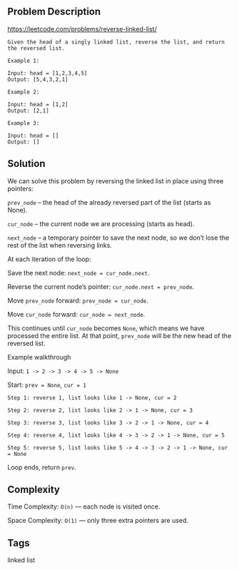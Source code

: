 ## Problem Description

https://leetcode.com/problems/reverse-linked-list/

```
Given the head of a singly linked list, reverse the list, and return the reversed list.

Example 1:

Input: head = [1,2,3,4,5]
Output: [5,4,3,2,1]

Example 2:

Input: head = [1,2]
Output: [2,1]

Example 3:

Input: head = []
Output: []
```

## Solution

We can solve this problem by reversing the linked list in place using three pointers:

```prev_node``` – the head of the already reversed part of the list (starts as None).

```cur_node``` – the current node we are processing (starts as head).

```next_node``` – a temporary pointer to save the next node, so we don’t lose the rest of the list when reversing links.

At each iteration of the loop:

Save the next node: ```next_node = cur_node.next```.

Reverse the current node’s pointer: ```cur_node.next = prev_node```.

Move ```prev_node``` forward: ```prev_node = cur_node```.

Move ```cur_node``` forward: ```cur_node = next_node```.

This continues until ```cur_node``` becomes ```None```, which means we have processed the entire list. At that point, ```prev_node``` will be the new head of the reversed list.

Example walkthrough

Input: ```1 -> 2 -> 3 -> 4 -> 5 -> None```

Start: ```prev = None```, ```cur = 1```

```
Step 1: reverse 1, list looks like 1 -> None, cur = 2

Step 2: reverse 2, list looks like 2 -> 1 -> None, cur = 3

Step 3: reverse 3, list looks like 3 -> 2 -> 1 -> None, cur = 4

Step 4: reverse 4, list looks like 4 -> 3 -> 2 -> 1 -> None, cur = 5

Step 5: reverse 5, list looks like 5 -> 4 -> 3 -> 2 -> 1 -> None, cur = None
```

Loop ends, return ```prev```.

## Complexity

Time Complexity: ```O(n)``` — each node is visited once.

Space Complexity: ```O(1)``` — only three extra pointers are used.

## Tags

linked list